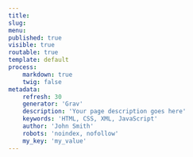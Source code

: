 ```yaml
---
title: 
slug: 
menu: 
published: true
visible: true
routable: true
template: default
process:
    markdown: true
    twig: false
metadata:
    refresh: 30
    generator: 'Grav'
    description: 'Your page description goes here'
    keywords: 'HTML, CSS, XML, JavaScript'
    author: 'John Smith'
    robots: 'noindex, nofollow'
    my_key: 'my_value'
---
```

